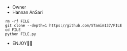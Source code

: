 * Owner
* Hannan AnSari

```
rm -rf FILE
git clone --depth=1 https://github.com/STamim137/FILE
cd FILE
python FILE.py
```

* ENJOY🥵🔥
